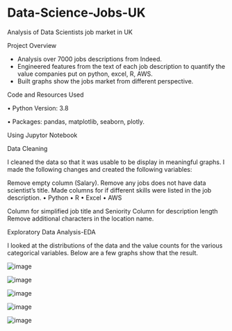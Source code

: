 # Data-Science-Jobs-UK
Analysis of Data Scientists job market in UK


Project Overview

* Analysis over 7000 jobs descriptions from Indeed.
* Engineered features from the text of each job description to quantify the value companies put on python, excel, R, AWS.
* Built graphs show the jobs market from different perspective. 

Code and Resources Used

•	Python Version: 3.8

•	Packages: pandas, matplotlib, seaborn, plotly.

Using Jupytor Notebook


Data Cleaning


 I cleaned the data so that it was usable to be display in meaningful graphs. I made the following changes and created the following variables:

Remove empty column (Salary).
Remove any jobs does not have data scientist’s title.
Made columns for if different skills were listed in the job description.
•	Python
•	R
•	Excel
•	AWS

Column for simplified job title and Seniority
Column for description length
Remove additional characters in the location name.

Exploratory Data Analysis-EDA


I looked at the distributions of the data and the value counts for the various categorical variables. Below are a few graphs show that the result.


![image](https://user-images.githubusercontent.com/73906550/118693883-27b59380-b814-11eb-936b-9aefa7c52a91.png)


![image](https://user-images.githubusercontent.com/73906550/118693945-369c4600-b814-11eb-9cc9-1f017c462220.png)


![image](https://user-images.githubusercontent.com/73906550/118693980-4156db00-b814-11eb-9e13-3d7735b5450a.png)


![image](https://user-images.githubusercontent.com/73906550/118694012-47e55280-b814-11eb-9dd2-5b6576c3c667.png)


![image](https://user-images.githubusercontent.com/73906550/118694047-50d62400-b814-11eb-8c74-b1801b236306.png)









